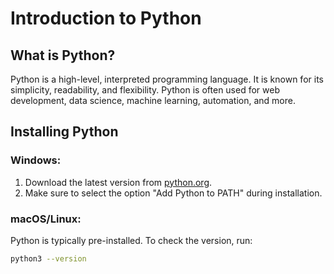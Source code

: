 # Introduction to Python

## What is Python?

Python is a high-level, interpreted programming language. It is known for its simplicity, readability, and flexibility. Python is often used for web development, data science, machine learning, automation, and more.

## Installing Python

### Windows:
1. Download the latest version from [python.org](https://www.python.org/downloads/).
2. Make sure to select the option "Add Python to PATH" during installation.

### macOS/Linux:
Python is typically pre-installed. To check the version, run:

```bash
python3 --version

